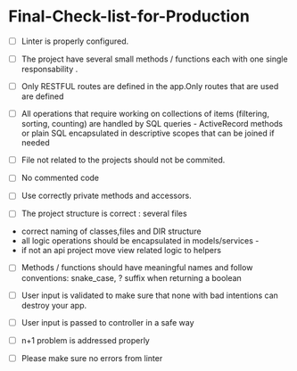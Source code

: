 # Final-Check-list-for-Production

- [ ] Linter is properly configured. 

- [ ] The project have several small methods / functions each with one single responsability .

- [ ] Only RESTFUL routes are defined in the app.Only routes that are used are defined

- [ ] All operations that require working on collections of items (filtering, sorting, counting) are handled by SQL queries - ActiveRecord methods or plain SQL encapsulated in descriptive scopes that can be joined if needed

- [ ] File not related to the projects should not be commited.

- [ ] No commented code 

- [ ] Use correctly private methods and accessors.

- [ ] The project structure is correct : several files
 - correct naming of classes,files and DIR structure
 - all logic operations should be encapsulated in models/services -
 - if not an api project move view related logic to helpers

- [ ] Methods / functions should have meaningful names and follow conventions: snake_case, ? suffix when returning a boolean

- [ ] User input is validated to make sure that none with bad intentions can destroy your app.

- [ ] User input is passed to controller in a safe way

- [ ] n+1 problem is addressed properly

- [ ] Please make sure no errors from linter
